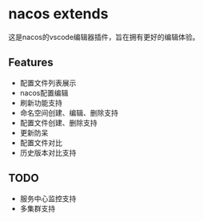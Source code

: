 # nacos extends
这是nacos的vscode编辑器插件，旨在拥有更好的编辑体验。

## Features
* 配置文件列表展示
* nacos配置编辑
* 刷新功能支持
* 命名空间创建、编辑、删除支持
* 配置文件创建、删除支持
* 更新防呆
* 配置文件对比
* 历史版本对比支持

## TODO
* 服务中心监控支持
* 多集群支持
